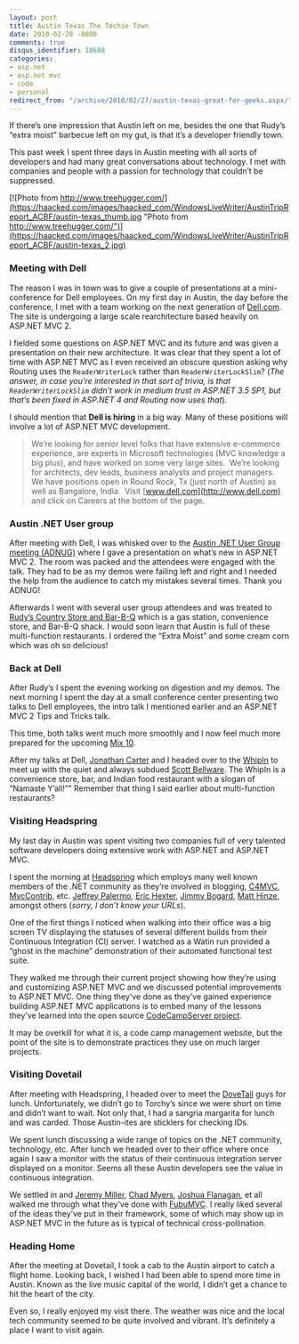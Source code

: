 ```yaml
---
layout: post
title: Austin Texas The Techie Town
date: 2010-02-28 -0800
comments: true
disqus_identifier: 18688
categories:
- asp.net
- asp.net mvc
- code
- personal
redirect_from: "/archive/2010/02/27/austin-texas-great-for-geeks.aspx/"
---
```


If there’s one impression that Austin left on me, besides the one that
Rudy’s “extra moist” barbecue left on my gut, is that it’s a developer
friendly town.

This past week I spent three days in Austin meeting with all sorts of
developers and had many great conversations about technology. I met with
companies and people with a passion for technology that couldn’t be
suppressed.

[![Photo from
http://www.treehugger.com/](https://haacked.com/images/haacked_com/WindowsLiveWriter/AustinTripReport_ACBF/austin-texas_thumb.jpg "Photo from http://www.treehugger.com/")](https://haacked.com/images/haacked_com/WindowsLiveWriter/AustinTripReport_ACBF/austin-texas_2.jpg)

### Meeting with Dell

The reason I was in town was to give a couple of presentations at a
mini-conference for Dell employees. On my first day in Austin, the day
before the conference, I met with a team working on the next generation
of [Dell.com](http://dell.com/ "Dell.com"). The site is undergoing a
large scale rearchitecture based heavily on ASP.NET MVC 2.

I fielded some questions on ASP.NET MVC and its future and was given a
presentation on their new architecture. It was clear that they spent a
lot of time with ASP.NET MVC as I even received an obscure question
asking why Routing uses the `ReaderWriterLock` rather than
`ReaderWriterLockSlim`? (*The answer, in case you’re interested in that
sort of trivia, is that `ReaderWriterLockSlim` didn’t work in medium
trust in ASP.NET 3.5 SP1, but that’s been fixed in ASP.NET 4 and Routing
now uses that*).

I should mention that **Dell is hiring** in a big way. Many of these
positions will involve a lot of ASP.NET MVC development.

> We’re looking for senior level folks that have extensive e-commerce
> experience, are experts in Microsoft technologies (MVC knowledge a big
> plus), and have worked on some very large sites.  We’re looking for
> architects, dev leads, business analysts and project managers.  We
> have positions open in Round Rock, Tx (just north of Austin) as well
> as Bangalore, India.  Visit [www.dell.com](http://www.dell.com) and
> click on Careers at the bottom of the page.

### Austin .NET User group

After meeting with Dell, I was whisked over to the [Austin .NET User
Group meeting (ADNUG)](http://www.adnug.org/ "Adnug website") where I
gave a presentation on what’s new in ASP.NET MVC 2. The room was packed
and the attendees were engaged with the talk. They had to be as my demos
were failing left and right and I needed the help from the audience to
catch my mistakes several times. Thank you ADNUG!

Afterwards I went with several user group attendees and was treated to
[Rudy’s Country Store and
Bar-B-Q](http://www.rudys.com/ "Rudy's Website") which is a gas station,
convenience store, and Bar-B-Q shack. I would soon learn that Austin is
full of these multi-function restaurants. I ordered the “Extra Moist”
and some cream corn which was oh so delicious!

### Back at Dell

After Rudy’s I spent the evening working on digestion and my demos. The
next morning I spent the day at a small conference center presenting two
talks to Dell employees, the intro talk I mentioned earlier and an
ASP.NET MVC 2 Tips and Tricks talk.

This time, both talks went much more smoothly and I now feel much more
prepared for the upcoming [Mix 10](http://live.visitmix.com/ "Mix 10").

After my talks at Dell, [Jonathan
Carter](http://lostintangent.com/ "Jonathan Carter's Blog") and I headed
over to the [WhipIn](http://whipin.com/ "WhipIn") to meet up with the
quiet and always subdued [Scott
Bellware](http://blog.scottbellware.com/ "Scott Bellware"). The WhipIn
is a convenience store, bar, and Indian food restaurant with a slogan of
“Namaste Y’all!”" Remember that thing I said earlier about
multi-function restaurants?

### Visiting Headspring

My last day in Austin was spent visiting two companies full of very
talented software developers doing extensive work with ASP.NET and
ASP.NET MVC.

I spent the morning at
[Headspring](http://www.headspringsystems.com/ "Headspring Website")
which employs many well known members of the .NET community as they’re
involved in blogging,
[C4MVC](http://www.c4mvc.net/ "Community for MVC"),
[MvcContrib](http://www.codeplex.com/MVCContrib/ "MVC Contrib"), etc.
[Jeffrey Palermo](http://jeffreypalermo.com/ "Jeffrey Palermo"), [Eric
Hexter](http://geekswithblogs.net/hex/Default.aspx "Eric Hexter's Blog"),
[Jimmy
Bogard](http://www.lostechies.com/blogs/jimmy_bogard/default.aspx "Jimmy Bogard"),
[Matt Hinze](http://mhinze.com/ "Matt Hinze"), amongst others (*sorry, I
don’t know your URLs*).

One of the first things I noticed when walking into their office was a
big screen TV displaying the statuses of several different builds from
their Continuous Integration (CI) server. I watched as a Watin run
provided a “ghost in the machine” demonstration of their automated
functional test suite.

They walked me through their current project showing how they’re using
and customizing ASP.NET MVC and we discussed potential improvements to
ASP.NET MVC. One thing they’ve done as they’ve gained experience
building ASP.NET MVC applications is to embed many of the lessons
they’ve learned into the open source [CodeCampServer
project](http://code.google.com/p/codecampserver/ "CodeCampServer").

It may be overkill for what it is, a code camp management website, but
the point of the site is to demonstrate practices they use on much
larger projects.

### Visiting Dovetail

After meeting with Headspring, I headed over to meet the
[DoveTail](http://www.dovetailsoftware.com/ "Dovetail Software website")
guys for lunch. Unfortunately, we didn’t go to Torchy’s since we were
short on time and didn’t want to wait. Not only that, I had a sangria
margarita for lunch and was carded. Those Austin-ites are sticklers for
checking IDs.

We spent lunch discussing a wide range of topics on the .NET community,
technology, etc. After lunch we headed over to their office where once
again I saw a monitor with the status of their continuous integration
server displayed on a monitor. Seems all these Austin developers see the
value in continuous integration.

We settled in and [Jeremy
Miller](http://codebetter.com/blogs/jeremy.miller/ "Jeremy D. Miller's Blog"),
[Chad
Myers](http://www.lostechies.com/blogs/chad_myers/ "Chad Myer's Blog"),
[Joshua
Flanagan](http://www.lostechies.com/blogs/joshuaflanagan/ "Joshua Flanagan's Blog"),
et all walked me through what they’ve done with
[FubuMVC](http://github.com/darthfubumvc/fubumvc "FubuMVC"). I really
liked several of the ideas they’ve put in their framework, some of which
may show up in ASP.NET MVC in the future as is typical of technical
cross-pollination.

### Heading Home

After the meeting at Dovetail, I took a cab to the Austin airport to
catch a flight home. Looking back, I wished I had been able to spend
more time in Austin. Known as the live music capital of the world, I
didn’t get a chance to hit the heart of the city.

Even so, I really enjoyed my visit there. The weather was nice and the
local tech community seemed to be quite involved and vibrant. It’s
definitely a place I want to visit again.

